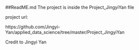 ##ReadME.md
The project is inside the Project_JingyiYan file

project url:
<link>https://github.com/Jingyi-Yan/applied_data_science/tree/master/Project_JingyiYan</link>

Credit to Jingyi Yan
